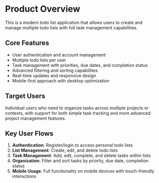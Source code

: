 # Product Overview

This is a modern todo list application that allows users to create and manage multiple todo lists with full task management capabilities.

## Core Features
- User authentication and account management
- Multiple todo lists per user
- Task management with priorities, due dates, and completion status
- Advanced filtering and sorting capabilities
- Real-time updates and responsive design
- Mobile-first approach with desktop optimization

## Target Users
Individual users who need to organize tasks across multiple projects or contexts, with support for both simple task tracking and more advanced project management features.

## Key User Flows
1. **Authentication**: Register/login to access personal todo lists
2. **List Management**: Create, edit, and delete todo lists
3. **Task Management**: Add, edit, complete, and delete tasks within lists
4. **Organization**: Filter and sort tasks by priority, due date, completion status
5. **Mobile Usage**: Full functionality on mobile devices with touch-friendly interactions
